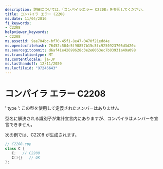 ```yaml
---
description: 詳細については、「コンパイラエラー C2208」を参照してください。
title: コンパイラ エラー C2208
ms.date: 11/04/2016
f1_keywords:
- C2208
helpviewer_keywords:
- C2208
ms.assetid: 9ae704bc-bf70-45f1-8e47-0470f21edd4e
ms.openlocfilehash: 76452c504e5f90857b15c5fc9250923705d3d20c
ms.sourcegitcommit: d6af41e42699628c3e2e6063ec7b03931a49a098
ms.translationtype: MT
ms.contentlocale: ja-JP
ms.lasthandoff: 12/11/2020
ms.locfileid: "97245643"
---
```

# <a name="compiler-error-c2208"></a>コンパイラ エラー C2208

' type ': この型を使用して定義されたメンバーはありません

型名に解決される識別子が集計宣言内にありますが、コンパイラはメンバーを宣言できません。

次の例では、C2208 が生成されます。

```cpp
// C2208.cpp
class C {
   C;   // C2208
   C(){}   // OK
};
```
